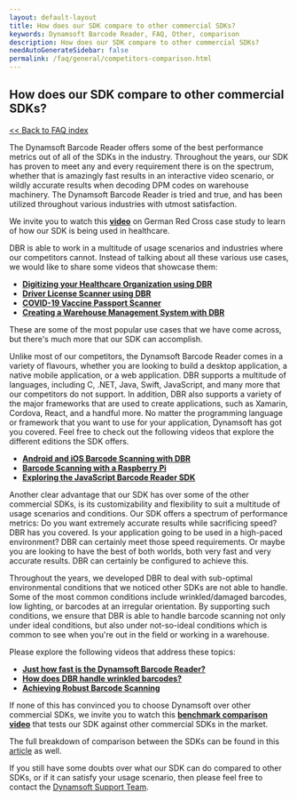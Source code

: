 ```yaml
---
layout: default-layout
title: How does our SDK compare to other commercial SDKs?
keywords: Dynamsoft Barcode Reader, FAQ, Other, comparison 
description: How does our SDK compare to other commercial SDKs?
needAutoGenerateSidebar: false
permalink: /faq/general/competitors-comparison.html
---
```


## How does our SDK compare to other commercial SDKs?

[<< Back to FAQ index](index.md)

The Dynamsoft Barcode Reader offers some of the best performance metrics out of all of the SDKs in the industry. Throughout the years, our SDK has proven to meet any and every requirement there is on the spectrum, whether that is amazingly fast results in an interactive video scenario, or wildly accurate results when decoding DPM codes on warehouse machinery. The Dynamsoft Barcode Reader is tried and true, and has been utilized throughout various industries with utmost satisfaction.

We invite you to watch this [**video**](https://www.youtube.com/watch?v=rrQ4_PImRQ8) on German Red Cross case study to learn of how our SDK is being used in healthcare.

DBR is able to work in a multitude of usage scenarios and industries where our competitors cannot. Instead of talking about all these various use cases, we would like to share some videos that showcase them:

- [**Digitizing your Healthcare Organization using DBR**](https://www.youtube.com/watch?v=5zmjeZINjIA)
- [**Driver License Scanner using DBR**](https://www.youtube.com/watch?v=1EOkf8cFtOU)
- [**COVID-19 Vaccine Passport Scanner**](https://www.youtube.com/watch?v=GdRRsqho-vk)
- [**Creating a Warehouse Management System with DBR**](https://www.youtube.com/watch?v=bCyzcV0ofMk)

These are some of the most popular use cases that we have come across, but there's much more that our SDK can accomplish.

Unlike most of our competitors, the Dynamsoft Barcode Reader comes in a variety of flavours, whether you are looking to build a desktop application, a native mobile application, or a web application. DBR supports a multitude of languages, including C, .NET, Java, Swift, JavaScript, and many more that our competitors do not support. In addition, DBR also supports a variety of the major frameworks that are used to create applications, such as Xamarin, Cordova, React, and a handful more. No matter the programming language or framework that you want to use for your application, Dynamsoft has got you covered. Feel free to check out the following videos that explore the different editions the SDK offers.

- [**Android and iOS Barcode Scanning with DBR**](https://www.youtube.com/watch?v=w4-UCRkWElA)
- [**Barcode Scanning with a Raspberry Pi**](https://www.youtube.com/watch?v=p1NQz6m5yBc)
- [**Exploring the JavaScript Barcode Reader SDK**](https://www.youtube.com/watch?v=mhhv1Ja56gY)

Another clear advantage that our SDK has over some of the other commercial SDKs, is its customizability and flexibility to suit a multitude of usage scenarios and conditions. Our SDK offers a spectrum of performance metrics: Do you want extremely accurate results while sacrificing speed? DBR has you covered. Is your application going to be used in a high-paced environment? DBR can certainly meet those speed requirements. Or maybe you are looking to have the best of both worlds, both very fast and very accurate results. DBR can certainly be configured to achieve this.

Throughout the years, we developed DBR to deal with sub-optimal environmental conditions that we noticed other SDKs are not able to handle. Some of the most common conditions include wrinkled/damaged barcodes, low lighting, or barcodes at an irregular orientation. By supporting such conditions, we ensure that DBR is able to handle barcode scanning not only under ideal conditions, but also under not-so-ideal conditions which is common to see when you're out in the field or working in a warehouse.

Please explore the following videos that address these topics:

- [**Just how fast is the Dynamsoft Barcode Reader?**](https://www.youtube.com/watch?v=eDn0GFWSCNQ)
- [**How does DBR handle wrinkled barcodes?**](https://www.youtube.com/watch?v=fraXfsNqr24)
- [**Achieving Robust Barcode Scanning**](https://www.youtube.com/watch?v=77VMxU7waas)

If none of this has convinced you to choose Dynamsoft over other commercial SDKs, we invite you to watch this [**benchmark comparison video**](https://www.youtube.com/watch?v=CaJctK4Jqy8) that tests our SDK against other commercial SDKs in the market.

The full breakdown of comparison between the SDKs can be found in this [article](https://www.dynamsoft.com/blog/insights/best-barcode-reader-sdks/) as well.

If you still have some doubts over what our SDK can do compared to other SDKs, or if it can satisfy your usage scenario, then please feel free to contact the [Dynamsoft Support Team](https://www.dynamsoft.com/company/contact/).
